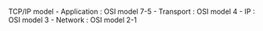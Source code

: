 TCP/IP model
	-	Application : OSI model 7-5
	-	Transport : OSI model 4
	-	IP : OSI model 3
	-	Network : OSI model 2-1
	